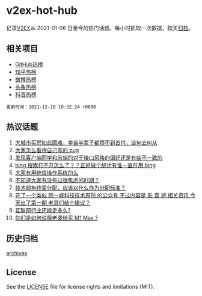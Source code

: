 # v2ex-hot-hub

 记录[V2EX](https://www.v2ex.com/)从 2021-01-06 日至今的热门话题。每小时抓取一次数据，按天[归档](archives)。
 
 ## 相关项目

- [GitHub热榜](https://github.com/snaildev/github-hot-hub)
- [知乎热榜](https://github.com/snaildev/zhihu-hot-hub)
- [微博热榜](https://github.com/snaildev/weibo-hot-hub)
- [头条热榜](https://github.com/snaildev/toutiao-hot-hub)
- [抖音热榜](https://github.com/snaildev/douyin-hot-hub)


 `更新时间：2021-12-18 10:32:24 +0800`

## 热议话题

1. [大城市买房如此困难，幸苦半辈子都攒不到首付，该何去何从](https://www.v2ex.com/t/822778)
1. [大家怎么看待自己写的 bug](https://www.v2ex.com/t/822756)
1. [发现客户端同学和前端的对于接口风格的偏好还是有些不一致的](https://www.v2ex.com/t/822769)
1. [bing 搜索打不开怎么了？？正好做个统计有谁一直在用 bing](https://www.v2ex.com/t/822773)
1. [大家有用统信操作系统的么](https://www.v2ex.com/t/822873)
1. [不知道大家有没有过很焦虑的时期？](https://www.v2ex.com/t/822828)
1. [技术部年终奖分配，应该以什么作为分配标准？](https://www.v2ex.com/t/822795)
1. [开了一个类似 阮一峰科技技术周刊 的公众号 不过内容是 影 音 游 相关资讯 今天出了第一期 老哥们给个建议？](https://www.v2ex.com/t/822790)
1. [互联网行业还能走多久?](https://www.v2ex.com/t/822809)
1. [你们是如何说服老婆给买 M1 Max ?](https://www.v2ex.com/t/822863)

## 历史归档

[archives](archives)

## License

See the [LICENSE](LICENSE) file for license rights and limitations (MIT).
